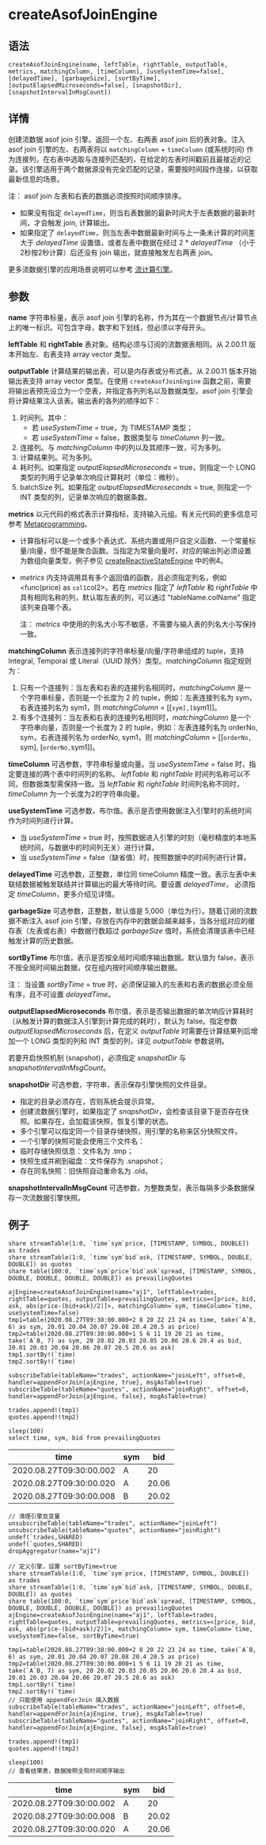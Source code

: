 # createAsofJoinEngine

## 语法

`createAsofJoinEngine(name, leftTable, rightTable,
outputTable, metrics, matchingColumn, [timeColumn], [useSystemTime=false],
[delayedTime], [garbageSize], [sortByTime], [outputElapsedMicroseconds=false], [snapshotDir],
[snapshotIntervalInMsgCount])`

## 详情

创建流数据 asof join 引擎。返回一个左、右两表 asof join 后的表对象。注入 asof join
引擎的左、右两表将以 `matchingColumn` + `timeColumn` (或系统时间)
作为连接列，在右表中选取与连接列匹配的，在给定的左表时间戳前且最接近的记录。该引擎适用于两个数据源没有完全匹配的记录，需要按时间段作连接，以获取最新信息的场景。

注： asof join 左表和右表的数据必须按照时间顺序排序。

* 如果没有指定
  `delayedTime`，则当右表数据的最新时间大于左表数据的最新时间，才会触发 join,
  计算输出。
* 如果指定了
  `delayedTime`，则当左表中数据最新时间与上一条未计算的时间差大于
  *delayedTime* 设置值，或者左表中数据在经过 2 \* *delayedTime*
  （小于2秒按2秒计算）后还没有 join 输出，就直接触发左右两表 join。

更多流数据引擎的应用场景说明可以参考 [流计算引擎](../themes/streamingEngine.html)。

## 参数

**name** 字符串标量，表示 asof join 引擎的名称，作为其在一个数据节点/计算节点上的唯一标识。可包含字母，数字和下划线，但必须以字母开头。

**leftTable** 和 **rightTable** 表对象。结构必须与订阅的流数据表相同。从
2.00.11 版本开始左、右表支持 array vector 类型。

**outputTable** 计算结果的输出表，可以是内存表或分布式表。从 2.00.11 版本开始输出表支持
array vector 类型。在使用 `createAsofJoinEngine`
函数之前，需要将输出表预先设立为一个空表，并指定各列列名以及数据类型。asof join 引擎会将计算结果注入该表。输出表的各列的顺序如下：

1. 时间列。其中：
   * 若 *useSystemTime* = true，为 TIMESTAMP 类型；
   * 若 *useSystemTime* = false，数据类型与 *timeColumn* 列一致。
2. 连接列。与 *matchingColumn* 中的列以及其顺序一致，可为多列。
3. 计算结果列。可为多列。
4. 耗时列。如果指定 *outputElapsedMicroseconds* = true，则指定一个 LONG
   类型的列用于记录单次响应计算耗时（单位：微秒）。
5. batchSize 列。如果指定 *outputElapsedMicroseconds* = true, 则指定一个 INT
   类型的列，记录单次响应的数据条数。

**metrics** 以元代码的格式表示计算指标，支持输入元组。有关元代码的更多信息可参考 [Metaprogramming](../../progr/objs/meta_progr.html)。

* 计算指标可以是一个或多个表达式、系统内置或用户自定义函数、一个常量标量/向量，但不能是聚合函数。当指定为常量向量时，对应的输出列必须设置为数组向量类型，例子参见
  [createReactiveStateEngine](createReactiveStateEngine.html) 中的例4。
* *metrics* 内支持调用具有多个返回值的函数，且必须指定列名，例如 <func(price) as
  `col1`col2>。若在 *metrics* 指定了 *leftTable* 和 *rightTable*
  中具有相同名称的列，默认取左表的列，可以通过 "tableName.colName" 指定该列来自哪个表。

  注： *metrics*
  中使用的列名大小写不敏感，不需要与输入表的列名大小写保持一致。

**matchingColumn** 表示连接列的字符串标量/向量/字符串组成的 tuple，支持 Integral,
Temporal 或 Literal（UUID 除外）类型。*matchingColumn* 指定规则为：

1. 只有一个连接列：当左表和右表的连接列名相同时，*matchingColumn* 是一个字符串标量，否则是一个长度为 2 的
   tuple，例如：左表连接列名为 sym，右表连接列名为 sym1，则 *matchingColumn* =
   [[`sym],[`sym1]]。
2. 有多个连接列：当左表和右表的连接列名相同时，*matchingColumn* 是一个字符串向量，否则是一个长度为 2 的
   tuple，例如：左表连接列名为 orderNo, sym，右表连接列名为 orderNo, sym1，则 *matchingColumn* =
   [[`orderNo, `sym], [`orderNo,`sym1]]。

**timeColumn** 可选参数，字符串标量或向量。当 *useSystemTime* = false
时，指定要连接的两个表中时间列的名称。 *leftTable* 和 *rightTable* 时间列名称可以不同，但数据类型需保持一致。当
*leftTable* 和 *rightTable* 时间列名称不同时，*timeColumn*
为一个长度为2的字符串向量。

**useSystemTime** 可选参数，布尔值。表示是否使用数据注入引擎时的系统时间作为时间列进行计算。

* 当 *useSystemTime* = true
  时，按照数据进入引擎的时刻（毫秒精度的本地系统时间，与数据中的时间列无关）进行计算。
* 当 *useSystemTime* = false（缺省值）时，按照数据中的时间列进行计算。

**delayedTime** 可选参数，正整数，单位同 timeColumn
精度一致。表示左表中未联结数据被触发联结并计算输出的最大等待时间。要设置 *delayedTime*， 必须指定
*timeColumn*，更多介绍见详情。

**garbageSize** 可选参数，正整数，默认值是 5,000（单位为行）。随着订阅的流数据不断注入 asof
join 引擎，存放在内存中的数据会越来越多，当各分组对应的缓存表（左表或右表）中数据行数超过 *garbageSize*
值时，系统会清理该表中已经触发计算的历史数据。

**sortByTime** 布尔值，表示是否按全局时间顺序输出数据。默认值为
false，表示不按全局时间输出数据，仅在组内按时间顺序输出数据。

注： 当设置
*sortByTime* = true 时，必须保证输入的左表和右表的数据必须全局有序，且不可设置
*delayedTime*。

**outputElapsedMicroseconds** 布尔值，表示是否输出数据的单次响应计算耗时（从触发计算的数据注入引擎到计算完成的耗时），默认为
false。指定参数 *outputElapsedMicroseconds* 后，在定义 *outputTable* 时需要在计算结果列后增加一个
LONG 类型的列和 INT 类型的列，详见 *outputTable* 参数说明。

若要开启快照机制 (snapshot)，必须指定 *snapshotDir* 与
*snapshotIntervalInMsgCount*。

**snapshotDir** 可选参数，字符串，表示保存引擎快照的文件目录。

* 指定的目录必须存在，否则系统会提示异常。
* 创建流数据引擎时，如果指定了 *snapshotDir*，会检查该目录下是否存在快照。如果存在，会加载该快照，恢复引擎的状态。
* 多个引擎可以指定同一个目录存储快照，用引擎的名称来区分快照文件。
* 一个引擎的快照可能会使用三个文件名：
* 临时存储快照信息：文件名为 <engineName>.tmp；
* 快照生成并刷到磁盘：文件保存为 <engineName>.snapshot；
* 存在同名快照：旧快照自动重命名为 <engineName>.old。

**snapshotIntervalInMsgCount**
可选参数，为整数类型，表示每隔多少条数据保存一次流数据引擎快照。

## 例子

```
share streamTable(1:0, `time`sym`price, [TIMESTAMP, SYMBOL, DOUBLE]) as trades
share streamTable(1:0, `time`sym`bid`ask, [TIMESTAMP, SYMBOL, DOUBLE, DOUBLE]) as quotes
share table(100:0, `time`sym`price`bid`ask`spread, [TIMESTAMP, SYMBOL, DOUBLE, DOUBLE, DOUBLE, DOUBLE]) as prevailingQuotes

ajEngine=createAsofJoinEngine(name="aj1", leftTable=trades, rightTable=quotes, outputTable=prevailingQuotes, metrics=<[price, bid, ask, abs(price-(bid+ask)/2)]>, matchingColumn=`sym, timeColumn=`time, useSystemTime=false)
tmp1=table(2020.08.27T09:30:00.000+2 8 20 22 23 24 as time, take(`A`B, 6) as sym, 20.01 20.04 20.07 20.08 20.4 20.5 as price)
tmp2=table(2020.08.27T09:30:00.000+1 5 6 11 19 20 21 as time, take(`A`B, 7) as sym, 20 20.02 20.03 20.05 20.06 20.6 20.4 as bid,  20.01 20.03 20.04 20.06 20.07 20.5 20.6 as ask)
tmp1.sortBy!(`time)
tmp2.sortBy!(`time)

subscribeTable(tableName="trades", actionName="joinLeft", offset=0, handler=appendForJoin{ajEngine, true}, msgAsTable=true)
subscribeTable(tableName="quotes", actionName="joinRight", offset=0, handler=appendForJoin{ajEngine, false}, msgAsTable=true)

trades.append!(tmp1)
quotes.append!(tmp2)

sleep(100)
select time, sym, bid from prevailingQuotes
```

| time | sym | bid |
| --- | --- | --- |
| 2020.08.27T09:30:00.002 | A | 20 |
| 2020.08.27T09:30:00.020 | A | 20.06 |
| 2020.08.27T09:30:00.008 | B | 20.02 |

```
// 清理引擎及变量
unsubscribeTable(tableName="trades", actionName="joinLeft")
unsubscribeTable(tableName="quotes", actionName="joinRight")
undef(`trades,SHARED)
undef(`quotes,SHARED)
dropAggregator(name="aj1")

// 定义引擎，设置 sortByTime=true
share streamTable(1:0, `time`sym`price, [TIMESTAMP, SYMBOL, DOUBLE]) as trades
share streamTable(1:0, `time`sym`bid`ask, [TIMESTAMP, SYMBOL, DOUBLE, DOUBLE]) as quotes
share table(100:0, `time`sym`price`bid`ask`spread, [TIMESTAMP, SYMBOL, DOUBLE, DOUBLE, DOUBLE, DOUBLE]) as prevailingQuotes
ajEngine=createAsofJoinEngine(name="aj1", leftTable=trades, rightTable=quotes, outputTable=prevailingQuotes, metrics=<[price, bid, ask, abs(price-(bid+ask)/2)]>, matchingColumn=`sym, timeColumn=`time, useSystemTime=false, sortByTime=true)

tmp1=table(2020.08.27T09:30:00.000+2 8 20 22 23 24 as time, take(`A`B, 6) as sym, 20.01 20.04 20.07 20.08 20.4 20.5 as price)
tmp2=table(2020.08.27T09:30:00.000+1 5 6 11 19 20 21 as time, take(`A`B, 7) as sym, 20 20.02 20.03 20.05 20.06 20.6 20.4 as bid,  20.01 20.03 20.04 20.06 20.07 20.5 20.6 as ask)
tmp1.sortBy!(`time)
tmp2.sortBy!(`time)
// 只能使用 appendForJoin 插入数据
subscribeTable(tableName="trades", actionName="joinLeft", offset=0, handler=appendForJoin{ajEngine, true}, msgAsTable=true)
subscribeTable(tableName="quotes", actionName="joinRight", offset=0, handler=appendForJoin{ajEngine, false}, msgAsTable=true)

trades.append!(tmp1)
quotes.append!(tmp2)

sleep(100)
// 查看结果表，数据按照全局时间顺序输出
```

| time | sym | bid |
| --- | --- | --- |
| 2020.08.27T09:30:00.002 | A | 20 |
| 2020.08.27T09:30:00.008 | B | 20.02 |
| 2020.08.27T09:30:00.020 | A | 20.06 |

